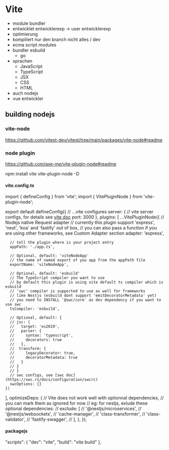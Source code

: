 # Vite
- module bundler
- entwicklet entwicklerexp -> user entwicklerexp
- optimierung
- kompiliert nur den branch nicht alles / dev
- ecma script modules
- bundler esbuild
  - go
- sprachen
  - JavaScript
  - TypeScript
  - JSX
  - CSS
  - HTML
- auch nodejs
- vue entwickler
## building nodejs

### vite-node
https://github.com/vitest-dev/vitest/tree/main/packages/vite-node#readme

### node plugin

https://github.com/axe-me/vite-plugin-node#readme

npm install vite vite-plugin-node -D

#### vite.config.ts

import { defineConfig } from 'vite';
import { VitePluginNode } from 'vite-plugin-node';

export default defineConfig({
  // ...vite configures
  server: {
    // vite server configs, for details see [vite doc](https://vitejs.dev/config/#server-host)
    port: 3000
  },
  plugins: [
    ...VitePluginNode({
      // Nodejs native Request adapter
      // currently this plugin support 'express', 'nest', 'koa' and 'fastify' out of box,
      // you can also pass a function if you are using other frameworks, see Custom Adapter section
      adapter: 'express',

      // tell the plugin where is your project entry
      appPath: './app.ts',

      // Optional, default: 'viteNodeApp'
      // the name of named export of you app from the appPath file
      exportName: 'viteNodeApp',

      // Optional, default: 'esbuild'
      // The TypeScript compiler you want to use
      // by default this plugin is using vite default ts compiler which is esbuild
      // 'swc' compiler is supported to use as well for frameworks
      // like Nestjs (esbuild dont support 'emitDecoratorMetadata' yet)
      // you need to INSTALL `@swc/core` as dev dependency if you want to use swc
      tsCompiler: 'esbuild',

      // Optional, default: {
      // jsc: {
      //   target: 'es2019',
      //   parser: {
      //     syntax: 'typescript',
      //     decorators: true
      //   },
      //  transform: {
      //     legacyDecorator: true,
      //     decoratorMetadata: true
      //   }
      // }
      // }
      // swc configs, see [swc doc](https://swc.rs/docs/configuration/swcrc)
      swcOptions: {}
    })
  ],
  optimizeDeps: {
    // Vite does not work well with optionnal dependencies,
    // you can mark them as ignored for now
    // eg: for nestjs, exlude these optional dependencies:
    // exclude: [
    //   '@nestjs/microservices',
    //   '@nestjs/websockets',
    //   'cache-manager',
    //   'class-transformer',
    //   'class-validator',
    //   'fastify-swagger',
    // ],
  },
});

#### packagejs

"scripts": {
  "dev": "vite",
  "build": "vite build"
},
